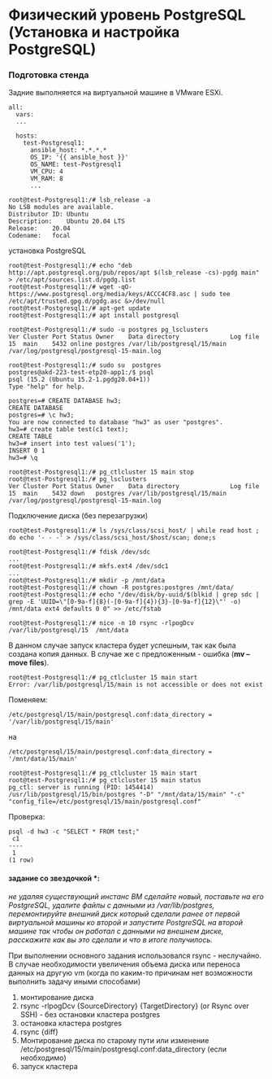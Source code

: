# Физический уровень PostgreSQL (Установка и настройка PostgreSQL)

### Подготовка стенда
Задние выполняется на виртуальной машине в VMware ESXi.
```
all:
  vars:
  ...
  
  hosts:
    test-Postgresql1:
      ansible_host: *.*.*.*
      OS_IP: '{{ ansible_host }}'
      OS_NAME: test-Postgresql1
      VM_CPU: 4
      VM_RAM: 8
      ...
```

```shell
root@test-Postgresql1:/# lsb_release -a
No LSB modules are available.
Distributor ID:	Ubuntu
Description:	Ubuntu 20.04 LTS
Release:	20.04
Codename:	focal
```
установка PostgreSQL
```shell
root@test-Postgresql1:/# echo "deb http://apt.postgresql.org/pub/repos/apt $(lsb_release -cs)-pgdg main" > /etc/apt/sources.list.d/pgdg.list
root@test-Postgresql1:/# wget -qO- https://www.postgresql.org/media/keys/ACCC4CF8.asc | sudo tee /etc/apt/trusted.gpg.d/pgdg.asc &>/dev/null
root@test-Postgresql1:/# apt-get update
root@test-Postgresql1:/# apt install postgresql
```
```shell
root@test-Postgresql1:/# sudo -u postgres pg_lsclusters
Ver Cluster Port Status Owner    Data directory              Log file
15  main    5432 online postgres /var/lib/postgresql/15/main /var/log/postgresql/postgresql-15-main.log
```

```shell
root@test-Postgresql1:/# sudo su  postgres
postgres@akd-223-test-etp20-app1:/$ psql
psql (15.2 (Ubuntu 15.2-1.pgdg20.04+1))
Type "help" for help.

postgres=# CREATE DATABASE hw3;
CREATE DATABASE
postgres=# \c hw3;
You are now connected to database "hw3" as user "postgres".
hw3=# create table test(c1 text);
CREATE TABLE
hw3=# insert into test values('1');
INSERT 0 1
hw3=# \q
```
```shell
root@test-Postgresql1:/# pg_ctlcluster 15 main stop
root@test-Postgresql1:/# pg_lsclusters
Ver Cluster Port Status Owner    Data directory              Log file
15  main    5432 down   postgres /var/lib/postgresql/15/main /var/log/postgresql/postgresql-15-main.log
```
Подключение диска (без перезагрузки)
```shell
root@test-Postgresql1:/# ls /sys/class/scsi_host/ | while read host ; do echo '- - -' > /sys/class/scsi_host/$host/scan; done;s

root@test-Postgresql1:/# fdisk /dev/sdc
...
root@test-Postgresql1:/# mkfs.ext4 /dev/sdc1
...
root@test-Postgresql1:/# mkdir -p /mnt/data
root@test-Postgresql1:/# chown -R postgres:postgres /mnt/data/
root@test-Postgresql1:/# echo "/dev/disk/by-uuid/$(blkid | grep sdc | grep -E 'UUID=\"[0-9a-f]{8}(-[0-9a-f]{4}){3}-[0-9a-f]{12}\"' -o) /mnt/data ext4 defaults 0 0" >> /etc/fstab
```

```shell
root@test-Postgresql1:/# nice -n 10 rsync -rlpogDcv /var/lib/postgresql/15  /mnt/data
```
В данном случае запуск кластера будет успешным, так как была
создана копия данных. В случае же с предложенным -
ошибка (**mv – move files**).

```shell
root@test-Postgresql1:/# pg_ctlcluster 15 main start
Error: /var/lib/postgresql/15/main is not accessible or does not exist
```
Поменяем:
```shell
/etc/postgresql/15/main/postgresql.conf:data_directory = '/var/lib/postgresql/15/main'
```
на
```shell
/etc/postgresql/15/main/postgresql.conf:data_directory = '/mnt/data/15/main'
```

```shell
root@test-Postgresql1:/# pg_ctlcluster 15 main start
root@test-Postgresql1:/# pg_ctlcluster 15 main status
pg_ctl: server is running (PID: 1454414)
/usr/lib/postgresql/15/bin/postgres "-D" "/mnt/data/15/main" "-c" "config_file=/etc/postgresql/15/main/postgresql.conf"
```
Проверка:
```shell
psql -d hw3 -c "SELECT * FROM test;"
 c1
----
 1
(1 row)
```
#### задание со звездочкой *:
_не удаляя существующий инстанс ВМ сделайте новый, поставьте
на его PostgreSQL, удалите файлы с данными из /var/lib/postgres,
перемонтируйте внешний диск который сделали ранее от первой
виртуальной машины ко второй и запустите PostgreSQL на второй
машине так чтобы он работал с данными на внешнем диске,
расскажите как вы это сделали и что в итоге получилось._

При выполнении основного задания использовался rsync - неслучайно.
В случае необходимости увеличения объема диска или переноса данных на другую vm
(когда по каким-то причинам нет возможности выполнить задачу иными способами)

1. монтирование диска
2. rsync -rlpogDcv {SourceDirectory} {TargetDirectory} (or Rsync over SSH) - без остановки кластера postgres
3. остановка кластера postgres
4. rsync {diff}
5. Монтирование диска по старому пути или изменение /etc/postgresql/15/main/postgresql.conf:data_directory (если необходимо)
6. запуск кластера 